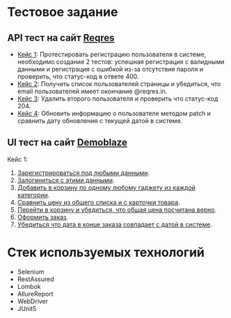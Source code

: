 # Тестовое задание

## API тест на сайт [Reqres](https://reqres.in/)
* [Кейс 1](src/test/java/APItestforReqres/RegisterTest/RegisterUser.java): Протестировать регистрацию пользователя в системе, необходимо создание 2 тестов: успешная регистрация с валидными данными и регистрация с ошибкой из-за отсутствия пароля и проверить, что статус-код в ответе 400.
* [Кейс 2](src/test/java/APItestforReqres/GetTest/GetUser.java): Получить список пользователей страницы и убедиться, что email пользователей имеет окончание @reqres.in.
* [Кейс 3](src/test/java/APItestforReqres/DeleteTest/DeleteUser.java): Удалить второго пользователя и проверить что статус-код 204.
* [Кейс 4](src/test/java/APItestforReqres/UpdateTest/UpdateUserData.java): Обновить информацию о пользователе методом patch и сравнить дату обновления с текущей датой в системе.

## UI тест на сайт [Demoblaze](https://www.demoblaze.com/)

Кейс 1:
1. [Зарегистрироваться под любыми данными](src/test/java/UItestforDemoblaze/SignInPage.java).
2. [Залогиниться с этими данными](src/test/java/UItestforDemoblaze/LogInPage.java).
3. [Добавить в корзину по одному любому гаджету из каждой категории](src/test/java/UItestforDemoblaze/CatalogPage.java).
4. [Сравнить цену из общего списка и с карточки товара](src/test/java/UItestforDemoblaze/CatalogPage.java).
5. [Перейти в корзину и убедиться, что общая цена посчитана верно](src/test/java/UItestforDemoblaze/CartPage.java).
6. [Оформить заказ](src/test/java/UItestforDemoblaze/CartPage.java).
7. [Убедиться что дата в конце заказа совпадает с датой в системе](src/test/java/UItestforDemoblaze/CartPage.java).


# Стек используемых технологий
* Selenium
* RestAssured
* Lombok
* AllureReport
* WebDriver
* JUnit5
